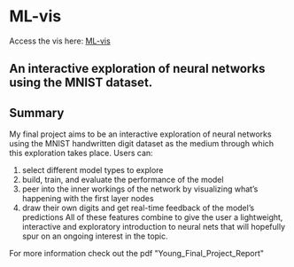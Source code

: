 # ML-vis


Access the vis here: [ML-vis](https://mkcyoung.github.io/ML-vis/)

## An interactive exploration of neural networks using the MNIST dataset.



## Summary
My final project aims to be an interactive exploration of neural networks using the MNIST handwritten digit dataset as the medium through which this exploration takes place. Users can: 
1. select different model types to explore
2. build, train, and evaluate the performance of the model
3. peer into the inner workings of the network by visualizing what’s happening with the first layer nodes
4. draw their own digits and get real-time feedback of the model’s predictions
All of these features combine to give the user a lightweight, interactive and exploratory introduction to neural nets that will hopefully spur on an ongoing interest in the topic. 

For more information check out the pdf "Young_Final_Project_Report"


